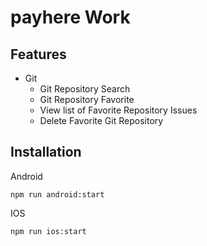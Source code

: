 # payhere Work

## Features
* Git
  * Git Repository Search
  * Git Repository Favorite
  * View list of Favorite Repository Issues
  * Delete Favorite Git Repository
  
## Installation

Android
```
npm run android:start
```

IOS
```
npm run ios:start
```






